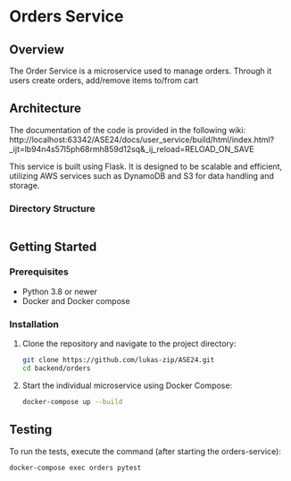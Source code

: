 # Orders Service

## Overview
The Order Service is a microservice used to manage orders. Through it users create orders, add/remove items to/from cart   

## Architecture
The documentation of the code is provided in the following wiki: http://localhost:63342/ASE24/docs/user_service/build/html/index.html?_ijt=lb94n4s57l5ph68rmh859d12sq&_ij_reload=RELOAD_ON_SAVE

This service is built using Flask. It is designed to be scalable and efficient, utilizing AWS services such as DynamoDB and S3 for data handling and storage.

### Directory Structure
```

```

## Getting Started

### Prerequisites
- Python 3.8 or newer
- Docker and Docker compose

### Installation
1. Clone the repository and navigate to the project directory:
   ```bash
   git clone https://github.com/lukas-zip/ASE24.git
   cd backend/orders
   ```

2. Start the individual microservice using Docker Compose:
   ```bash
   docker-compose up --build
   ```

## Testing
To run the tests, execute the command (after starting the orders-service):
   ```bash
   docker-compose exec orders pytest
   ```